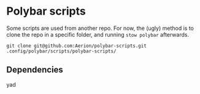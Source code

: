 # Polybar scripts

Some scripts are used from another repo.
For now, the (ugly) method is to clone the repo in a specific folder, and
running `stow polybar` afterwards.

`git clone git@github.com:Aerion/polybar-scripts.git .config/polybar/scripts/polybar-scripts/`

## Dependencies

yad
